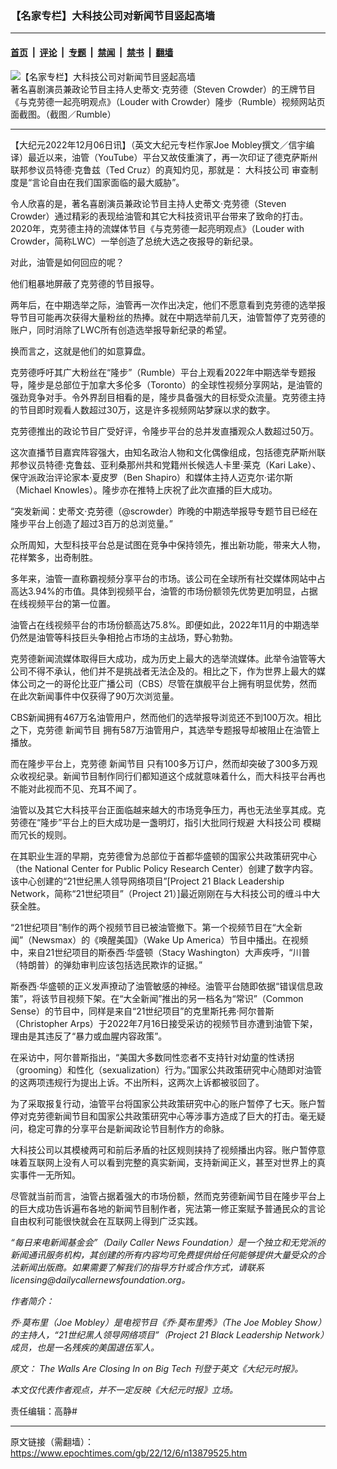 ### 【名家专栏】大科技公司对新闻节目竖起高墙

---

#### [首页](../../../..?n13879525) &nbsp;|&nbsp; [评论](../../../../../epoch-comment?n13879525) &nbsp;|&nbsp; [专题](../../../../../epoch-special?n13879525) &nbsp;|&nbsp; [禁闻](../../../../../epoch-news?n13879525) &nbsp;|&nbsp; [禁书](../../../../../books?n13879525) &nbsp;|&nbsp; [翻墙](https://github.com/gfw-breaker/nogfw/blob/master/README.md?n13879525)


<div><img alt="【名家专栏】大科技公司对新闻节目竖起高墙" class="attachment-djy_600_400 size-djy_600_400 wp-post-image" src="https://i.epochtimes.com/assets/uploads/2022/12/id13879547-LouderWithCrowder-Rumble-Screeshot-700x420-600x400.jpg"/>
<div class="caption">
 著名喜剧演员兼政论节目主持人史蒂文‧克劳德（Steven Crowder）的王牌节目《与克劳德一起亮明观点》（Louder with Crowder）隆步（Rumble）视频网站页面截图。（截图／Rumble）
</div></div><hr/><div class="post_content" id="artbody" itemprop="articleBody">
 <!-- article content begin -->
 <p>
  【大纪元2022年12月06日讯】（英文大纪元专栏作家Joe Mobley撰文／信宇编译）最近以来，油管（YouTube）平台又故伎重演了，再一次印证了德克萨斯州联邦参议员特德‧克鲁兹（Ted Cruz）的真知灼见，那就是：
  <ok href="https://www.epochtimes.com/gb/tag/%E5%A4%A7%E7%A7%91%E6%8A%80%E5%85%AC%E5%8F%B8.html">
   大科技公司
  </ok>
  审查制度是“言论自由在我们国家面临的最大威胁”。
 </p>
 <p>
  令人欣喜的是，著名喜剧演员兼政论节目主持人史蒂文‧克劳德（Steven Crowder）通过精彩的表现给油管和其它大科技资讯平台带来了致命的打击。2020年，克劳德主持的流媒体节目《与克劳德一起亮明观点》（Louder with Crowder，简称LWC）一举创造了总统大选之夜报导的新纪录。
 </p>
 <p>
  对此，油管是如何回应的呢？
 </p>
 <p>
  他们粗暴地屏蔽了克劳德的节目报导。
 </p>
 <p>
  两年后，在中期选举之际，油管再一次作出决定，他们不愿意看到克劳德的选举报导节目可能再次获得大量粉丝的热捧。就在中期选举前几天，油管暂停了克劳德的账户，同时消除了LWC所有创造选举报导新纪录的希望。
 </p>
 <p>
  换而言之，这就是他们的如意算盘。
 </p>
 <p>
  克劳德呼吁其广大粉丝在“隆步”（Rumble）平台上观看2022年中期选举专题报导，隆步是总部位于加拿大多伦多（Toronto）的全球性视频分享网站，是油管的强劲竞争对手。令外界刮目相看的是，隆步具备强大的目标受众流量。克劳德主持的节目即时观看人数超过30万，这是许多视频网站梦寐以求的数字。
 </p>
 <p>
  克劳德推出的政论节目广受好评，令隆步平台的总并发直播观众人数超过50万。
 </p>
 <p>
  这次直播节目嘉宾阵容强大，由知名政治人物和文化偶像组成，包括德克萨斯州联邦参议员特德‧克鲁兹、亚利桑那州共和党籍州长候选人卡⾥‧莱克（Kari Lake）、保守派政治评论家本‧夏皮罗（Ben Shapiro）和媒体主持人迈克尔‧诺尔斯（Michael Knowles）。隆步亦在推特上庆祝了此次直播的巨大成功。
 </p>
 <p>
  “突发新闻：史蒂文‧克劳德（@scrowder）昨晚的中期选举报导专题节目已经在隆步平台上创造了超过3百万的总浏览量。”
 </p>
 <p>
  众所周知，大型科技平台总是试图在竞争中保持领先，推出新功能，带来大人物，花样繁多，出奇制胜。
 </p>
 <p>
  多年来，油管一直称霸视频分享平台的市场。该公司在全球所有社交媒体网站中占高达3.94%的市值。具体到视频平台，油管的市场份额领先优势更加明显，占据在线视频平台的第一位置。
 </p>
 <p>
  油管占在线视频平台的市场份额高达75.8%。即便如此，2022年11月的中期选举仍然是油管等科技巨头争相抢占市场的主战场，野心勃勃。
 </p>
 <p>
  克劳德新闻流媒体取得巨大成功，成为历史上最大的选举流媒体。此举令油管等大公司不得不承认，他们并不是挑战者无法企及的。相比之下，作为世界上最大的媒体公司之一的哥伦比亚广播公司（CBS）尽管在旗舰平台上拥有明显优势，然而在此次新闻事件中仅获得了90万次浏览量。
 </p>
 <p>
  CBS新闻拥有467万名油管用户，然而他们的选举报导浏览还不到100万次。相比之下，克劳德
  <ok href="https://www.epochtimes.com/gb/tag/%E6%96%B0%E9%97%BB%E8%8A%82%E7%9B%AE.html">
   新闻节目
  </ok>
  拥有587万油管用户，其选举专题报导却被阻止在油管上播放。
 </p>
 <p>
  而在隆步平台上，克劳德
  <ok href="https://www.epochtimes.com/gb/tag/%E6%96%B0%E9%97%BB%E8%8A%82%E7%9B%AE.html">
   新闻节目
  </ok>
  只有100多万订户，然而却突破了300多万观众收视纪录。新闻节目制作同行们都知道这个成就意味着什么，而大科技平台再也不能对此视而不见、充耳不闻了。
 </p>
 <p>
  油管以及其它大科技平台正面临越来越大的市场竞争压力，再也无法坐享其成。克劳德在“隆步”平台上的巨大成功是一盏明灯，指引大批同行规避
  <ok href="https://www.epochtimes.com/gb/tag/%E5%A4%A7%E7%A7%91%E6%8A%80%E5%85%AC%E5%8F%B8.html">
   大科技公司
  </ok>
  模糊而冗长的规则。
 </p>
 <p>
  在其职业生涯的早期，克劳德曾为总部位于首都华盛顿的国家公共政策研究中心（the National Center for Public Policy Research Center）创建了数字内容。该中心创建的“21世纪黑人领导网络项目”[Project 21 Black Leadership Network，简称“21世纪项目”（Project 21）]最近刚刚在与大科技公司的缠斗中大获全胜。
 </p>
 <p>
  “21世纪项目”制作的两个视频节目已被油管撤下。第一个视频节目在“大全新闻”（Newsmax）的《唤醒美国》（Wake Up America）节目中播出。在视频中，来自21世纪项目的斯泰西‧华盛顿（Stacy Washington）大声疾呼，“川普（特朗普）的弹劾审判应该包括选民欺诈的证据。”
 </p>
 <p>
  斯泰西‧华盛顿的正义发声撩动了油管敏感的神经。油管平台随即依据“错误信息政策”，将该节目视频下架。在“大全新闻”推出的另一档名为“常识”（Common Sense）的节目中，同样是来自“21世纪项目”的克里斯托弗‧阿尔普斯（Christopher Arps）于2022年7月16日接受采访的视频节目亦遭到油管下架，理由是其违反了“暴力或血腥内容政策”。
 </p>
 <p>
  在采访中，阿尔普斯指出，“美国大多数同性恋者不支持针对幼童的性诱拐（grooming）和性化（sexualization）行为。”国家公共政策研究中心随即对油管的这两项违规行为提出上诉。不出所料，这两次上诉都被驳回了。
 </p>
 <p>
  为了采取报复行动，油管平台将国家公共政策研究中心的账户暂停了七天。账户暂停对克劳德新闻节目和国家公共政策研究中心等涉事方造成了巨大的打击。毫无疑问，稳定可靠的分享平台是新闻政论节目制作方的命脉。
 </p>
 <p>
  大科技公司以其模棱两可和前后矛盾的社区规则挟持了视频播出内容。账户暂停意味着互联网上没有人可以看到完整的真实新闻，支持新闻正义，甚至对世界上的真实事件一无所知。
 </p>
 <p>
  尽管就当前而言，油管占据着强大的市场份额，然而克劳德新闻节目在隆步平台上的巨大成功告诉遍布各地的新闻节目制作者，宪法第一修正案赋予普通民众的言论自由权利可能很快就会在互联网上得到广泛实践。
 </p>
 <p>
  <em>
   “每日来电新闻基金会”（Daily Caller News Foundation）是一个独立和无党派的新闻通讯服务机构，其创建的所有内容均可免费提供给任何能够提供大量受众的合法新闻出版商。如果需要了解我们的指导方针或合作方式，请联系licensing@dailycallernewsfoundation.org。
  </em>
 </p>
 <p>
  <em>
   作者简介：
  </em>
 </p>
 <p>
  <em>
   乔‧莫布⾥（Joe Mobley）是电视节目《乔‧莫布⾥秀》（The Joe Mobley Show）的主持人，“21世纪黑人领导网络项目”（Project 21 Black Leadership Network）成员，也是一名残疾的美国退伍军人。
  </em>
 </p>
 <p>
  <em>
   原文：
   <ok href="https://www.theepochtimes.com/the-walls-are-closing-in-on-big-tech_4884364.html">
    The Walls Are Closing In on Big Tech
   </ok>
   刊登于英文《大纪元时报》。
  </em>
 </p>
 <p>
  <em>
   本文仅代表作者观点，并不一定反映《大纪元时报》立场。
  </em>
 </p>
 <p>
  责任编辑：高静#
 </p>
 <!-- article content end -->
 <div id="below_article_ad">
 </div>
</div>


---

原文链接（需翻墙）：https://www.epochtimes.com/gb/22/12/6/n13879525.htm